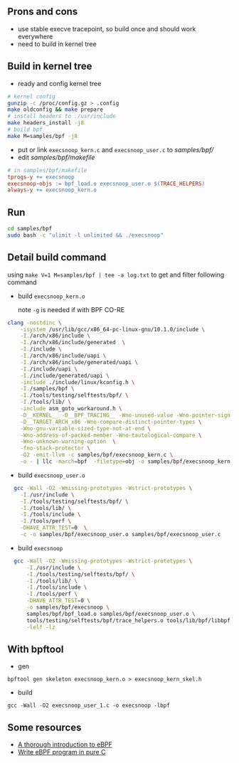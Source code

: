 
## Prons and cons

- use stable execve tracepoint, so build once and should work everywhere
- need to build in kernel tree

## Build in kernel tree

- ready and config kernel tree

```bash
# kernel config
gunzip -c /proc/config.gz > .config
make oldconfig && make prepare
# install headers to ./usr/include
make headers_install -j8
# build bpf
make M=samples/bpf -j8
```

- put or link `execsnoop_kern.c` and `execsnoop_user.c` to *samples/bpf/*
- edit  *samples/bpf/makefile*

```makefile
# in samples/bpf/makefile
tprogs-y += execsnoop
execsnoop-objs := bpf_load.o execsnoop_user.o $(TRACE_HELPERS)
always-y += execsnoop_kern.o
```

## Run

```bash
cd samples/bpf
sudo bash -c "ulimit -l unlimited && ./execsnoop"
```

## Detail build command

using `make V=1 M=samples/bpf | tee -a log.txt` to get and filter following command

- build `execsnoop_kern.o`

  note `-g` is needed if with BPF CO-RE

```bash
clang -nostdinc \
	-isystem /usr/lib/gcc/x86_64-pc-linux-gnu/10.1.0/include \
	-I./arch/x86/include \
	-I./arch/x86/include/generated  \
	-I./include \
	-I./arch/x86/include/uapi \
	-I./arch/x86/include/generated/uapi \
	-I./include/uapi \
	-I./include/generated/uapi \
	-include ./include/linux/kconfig.h \
	-I./samples/bpf \
	-I./tools/testing/selftests/bpf/ \
	-I./tools/lib/ \
	-include asm_goto_workaround.h \
	-D__KERNEL__ -D__BPF_TRACING__ -Wno-unused-value -Wno-pointer-sign \
	-D__TARGET_ARCH_x86 -Wno-compare-distinct-pointer-types \
	-Wno-gnu-variable-sized-type-not-at-end \
	-Wno-address-of-packed-member -Wno-tautological-compare \
	-Wno-unknown-warning-option  \
	-fno-stack-protector \
	-O2 -emit-llvm -c samples/bpf/execsnoop_kern.c \
	-o - | llc -march=bpf  -filetype=obj -o samples/bpf/execsnoop_kern.o
```

- build `execsnoop_user.o`

```bash
  gcc -Wall -O2 -Wmissing-prototypes -Wstrict-prototypes \
  	-I./usr/include \
  	-I./tools/testing/selftests/bpf/ \
  	-I./tools/lib/ \
  	-I./tools/include \
  	-I./tools/perf \
  	-DHAVE_ATTR_TEST=0  \
  	-c -o samples/bpf/execsnoop_user.o samples/bpf/execsnoop_user.c
```

- build `execsnoop`

```bash
  gcc -Wall -O2 -Wmissing-prototypes -Wstrict-prototypes \
	  -I./usr/include \
	  -I./tools/testing/selftests/bpf/ \
	  -I./tools/lib/ \
	  -I./tools/include \
	  -I./tools/perf \
	  -DHAVE_ATTR_TEST=0 \
	  -o samples/bpf/execsnoop \
	  samples/bpf/bpf_load.o samples/bpf/execsnoop_user.o \
	  tools/testing/selftests/bpf/trace_helpers.o tools/lib/bpf/libbpf.a \
	  -lelf -lz
```



## With bpftool

- gen

```
bpftool gen skeleton execsnoop_kern.o > execsnoop_kern_skel.h
```

- build

```
gcc -Wall -O2 execsnoop_user_1.c -o execsnoop -lbpf
```

## Some resources

- [A thorough introduction to eBPF](https://lwn.net/Articles/740157/)
- [Write eBPF program in pure C](http://terenceli.github.io/%E6%8A%80%E6%9C%AF/2020/01/18/ebpf-in-c)
